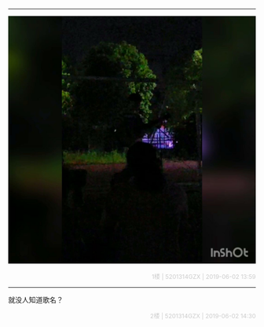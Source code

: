 <hr />


<a href="videos/1.mp4"><img src="videos/1_cover.jpg" title="点击查看视频"></a>

<div align="right" style="font-size:12px;color:#CCC;">            1楼 | 5201314GZX | 2019-06-02 13:59</div>
<hr />

就没人知道歌名？
<div align="right" style="font-size:12px;color:#CCC;">            2楼 | 5201314GZX | 2019-06-02 14:30</div>
